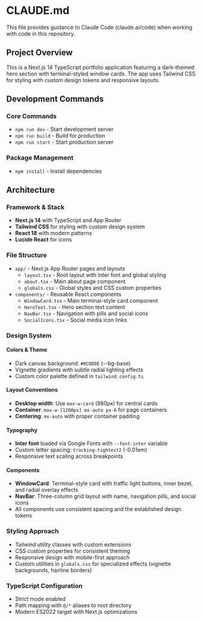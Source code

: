 # CLAUDE.md

This file provides guidance to Claude Code (claude.ai/code) when working with code in this repository.

## Project Overview

This is a Next.js 14 TypeScript portfolio application featuring a dark-themed hero section with terminal-styled window cards. The app uses Tailwind CSS for styling with custom design tokens and responsive layouts.

## Development Commands

### Core Commands
- `npm run dev` - Start development server
- `npm run build` - Build for production
- `npm run start` - Start production server

### Package Management
- `npm install` - Install dependencies

## Architecture

### Framework & Stack
- **Next.js 14** with TypeScript and App Router
- **Tailwind CSS** for styling with custom design system
- **React 18** with modern patterns
- **Lucide React** for icons

### File Structure
- `app/` - Next.js App Router pages and layouts
  - `layout.tsx` - Root layout with Inter font and global styling
  - `about.tsx` - Main about page component
  - `globals.css` - Global styles and CSS custom properties
- `components/` - Reusable React components
  - `WindowCard.tsx` - Main terminal-style card component
  - `HeroText.tsx` - Hero section text content
  - `NavBar.tsx` - Navigation with pills and social icons
  - `SocialIcons.tsx` - Social media icon links

### Design System

#### Colors & Theme
- Dark canvas background: `#0C0D0E` (--bg-base)
- Vignette gradients with subtle radial lighting effects
- Custom color palette defined in `tailwind.config.ts`

#### Layout Conventions
- **Desktop width**: Use `max-w-card` (880px) for central cards
- **Container**: `max-w-[1200px] mx-auto px-6` for page containers
- **Centering**: `mx-auto` with proper container padding

#### Typography
- **Inter font** loaded via Google Fonts with `--font-inter` variable
- Custom letter spacing: `tracking-tightest2` (-0.01em)
- Responsive text scaling across breakpoints

#### Components
- **WindowCard**: Terminal-style card with traffic light buttons, inner bezel, and radial overlay effects
- **NavBar**: Three-column grid layout with name, navigation pills, and social icons
- All components use consistent spacing and the established design tokens

### Styling Approach
- Tailwind utility classes with custom extensions
- CSS custom properties for consistent theming
- Responsive design with mobile-first approach
- Custom utilities in `globals.css` for specialized effects (vignette backgrounds, hairline borders)

### TypeScript Configuration
- Strict mode enabled
- Path mapping with `@/*` aliases to root directory
- Modern ES2022 target with Next.js optimizations